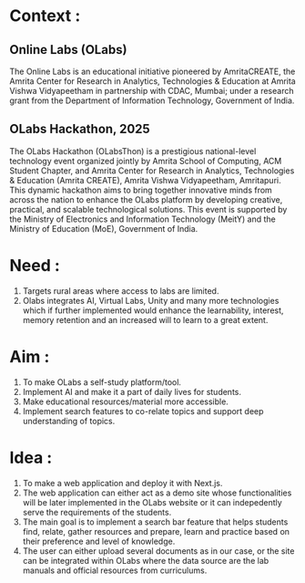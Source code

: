 # Context :
## Online Labs (OLabs)
The Online Labs is an educational initiative pioneered by
AmritaCREATE, the Amrita Center for Research in Analytics, Technologies & Education at Amrita Vishwa Vidyapeetham in partnership with CDAC, Mumbai; under a research grant from the Department of Information 
Technology, Government of India.

## OLabs Hackathon, 2025
The OLabs Hackathon (OLabsThon) is a prestigious national-level technology event organized jointly by Amrita School of Computing, ACM Student Chapter, and Amrita Center for Research in Analytics, Technologies & Education (Amrita CREATE), Amrita Vishwa Vidyapeetham, Amritapuri. This dynamic hackathon aims to bring together innovative minds from across the nation to enhance the OLabs platform by developing creative, practical, and scalable technological solutions. This event is supported by the Ministry of Electronics and Information Technology (MeitY) and the Ministry of Education (MoE), Government of India.

# Need :
1. Targets rural areas where access to labs are limited.
2. Olabs integrates AI, Virtual Labs, Unity and many more technologies
which if further implemented would enhance the learnability, interest, memory retention and an increased will to learn to a great extent.

# Aim :
1. To make OLabs a self-study platform/tool.
2. Implement AI and make it a part of daily lives for students.
3. Make educational resources/material more accessible.
4. Implement search features to co-relate topics and support
deep understanding of topics.

# Idea :
1. To make a web application and deploy it with Next.js.
2. The web application can either act as a demo site whose 
functionalities will be later implemented in the  OLabs website
or it can indepedently serve the requirements of the students.
3. The main goal is to implement a search bar feature that
helps students find, relate, gather resources and prepare, learn
and practice based on their preference and level of knowledge.
4. The user can either upload several documents as in our case, 
or the site can be integrated within OLabs where the data source are 
the lab manuals and official resources from curriculums.

